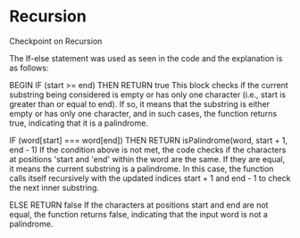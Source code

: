 # Recursion
Checkpoint on Recursion

The If-else statement was used as seen in the code and the explanation is as follows:

BEGIN
    IF (start >= end) THEN
        RETURN true
This block checks if the current substring being considered is empty or has only one character (i.e., start is greater than or equal to end). 
If so, it means that the substring is either empty or has only one character, and in such cases, the function returns true, indicating that it is a palindrome.

   IF (word[start] === word[end]) THEN
        RETURN isPalindrome(word, start + 1, end - 1)
If the condition above is not met, the code checks if the characters at positions 'start and 'end' within the word are the same. 
If they are equal, it means the current substring is a palindrome. 
In this case, the function calls itself recursively with the updated indices start + 1 and end - 1 to check the next inner substring.

   ELSE
        RETURN false
If the characters at positions start and end are not equal, the function returns false, indicating that the input word is not a palindrome.
